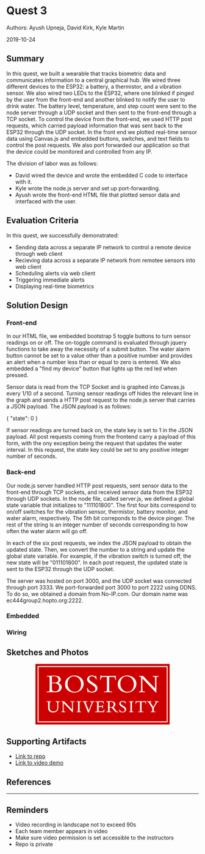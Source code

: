 # Quest 3
Authors: Ayush Upneja, David Kirk, Kyle Martin

2019-10-24

## Summary

In this quest, we built a wearable that tracks biometric data and communicates information to a central graphical hub.  We wired three different devices to the ESP32: a battery, a thermistor, and a vibration sensor.  We also wired two LEDs to the ESP32, where one blinked if pinged by the user from the front-end and another blinked to notify the user to drink water.  The battery level, temperature, and step count were sent to the node server through a UDP socket and then sent to the front-end through a TCP socket.  To control the device from the front-end, we used HTTP post requests, which carried payload information that was sent back to the ESP32 through the UDP socket.  In the front end we plotted real-time sensor data using Canvas.js and embedded buttons, switches, and text fields to control the post requests.  We also port forwarded our application so that the device could be monitored and controlled from any IP.

The division of labor was as follows:

- David wired the device and wrote the embedded C code to interface with it.
- Kyle wrote the node.js server and set up port-forwarding.
- Ayush wrote the front-end HTML file that plotted sensor data and interfaced with the user.

## Evaluation Criteria

In this quest, we successfully demonstrated:

- Sending data across a separate IP network to control a remote device through web client
- Recieving data across a  separate IP network from remotee sensors into web client
- Scheduling alerts via web client
- Triggering immediate alerts
- Displaying real-time biometrics


## Solution Design

### Front-end

In our HTML file, we embedded bootstrap 5 toggle buttons to turn sensor readings on or off. The on-toggle command is evaluated through jquery functions to take away the necessity of a submit button. The water alarm button cannot be set to a value other than a positive number and provides an alert when a number less than or equal to zero is entered.  We also embedded a "find my device" button that lights up the red led when pressed.

Sensor data is read from the TCP Socket and is graphed into Canvas.js every 1/10 of a second. Turning sensor readings off hides the relevant line in the graph and sends a HTTP post request to the node.js server that carries a JSON payload.  The JSON payload is as follows:

{
"state": 0
}

If sensor readings are turned back on, the state key is set to 1 in the JSON payload.  All post requests coming from the frontend carry a payload of this form, with the ony exception being the request that updates the water interval.  In this request, the state key could be set to any positive integer number of seconds.

### Back-end

Our node.js server handled HTTP post requests, sent sensor data to the front-end through TCP sockets, and received sensor data from the ESP32 through UDP sockets.  In the node file, called server.js, we defined a global state variable that initializes to "111101800".  The first four bits correspond to on/off switches for the vibration sensor, thermistor, battery monitor, and water alarm, respectively.  The 5th bit correponds to the device pinger.  The rest of the string is an integer number of seconds corresponding to how often the water alarm will go off.  

In each of the six post requests, we index the JSON payload to obtain the updated state.  Then, we convert the number to a string and update the global state variable.  For example, if the vibration switch is turned off, the new state will be "011101800".  In each post request, the updated state is sent to the ESP32 through the UDP socket.

The server was hosted on port 3000, and the UDP socket was connected through port 3333.  We port-forwarded port 3000 to port 2222 using DDNS.  To do so, we obtained a domain from No-IP.com.  Our domain name was ec444group2.hopto.org:2222.  

### Embedded

### Wiring 

## Sketches and Photos
<center><img src="./images/example.png" width="70%" /></center>  
<center> </center>


## Supporting Artifacts
- [Link to repo]()
- [Link to video demo]()


## References

-----

## Reminders

- Video recording in landscape not to exceed 90s
- Each team member appears in video
- Make sure video permission is set accessible to the instructors
- Repo is private
